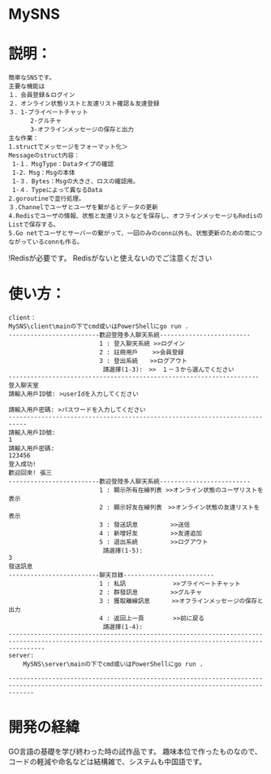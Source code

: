 # MySNS
# 説明：
    簡単なSNSです。
    主要な機能は
    １．会員登録＆ログイン
    ２．オンライン状態リストと友達リスト確認＆友達登録
    ３．1-プライベートチャット
          2-グルチャ
          3-オフラインメッセージの保存と出力
    主な作業：
    1.structでメッセージをフォーマット化＞ 
    Messageのstruct内容：
     1-１．MsgType：Dataタイプの確認
     1-2．Msg：Msgの本体
     1-３．Bytes：Msgの大きさ、ロスの確認用。
     1-４．Typeによって異なるData   
    2.goroutineで並行処理。
    ３.Channelでユーザとユーザを繋がるとデータの更新
    4.Redisでユーザの情報、状態と友達リストなどを保存し、オフラインメッセージもRedisのListで保存する。
    5.Go netでユーザとサーバーの繋がって、一回のみのconn以外も、状態更新のための常につながっているconnも作る。
    
!Redisが必要です。
    Redisがないと使えないのでご注意ください
# 使い方：
    client：
    MySNS\client\mainの下でcmd或いはPowerShellにgo run .
    -------------------------歡迎登陸多人聊天系統-------------------------
                             1 : 登入聊天系統 >>ログイン
                             2 : 註冊用戶    >>会員登録
                             3 : 登出系統　　>>ログアウト
                              請選擇(1-3):　>>　１－３から選んでください
    ---------------------------------------------------------------------
    登入聊天室
    請輸入用戶ID號: >userIdを入力してください

    請輸入用戶密碼: >パスワードを入力してください
    ---------------------------------------------------------------------------
    請輸入用戶ID號:
    1
    請輸入用戶密碼:
    123456
    登入成功!
    歡迎回來! 張三
    -------------------------歡迎登陸多人聊天系統-------------------------
                             1 : 顯示所有在線列表 >>オンライン状態のユーザリストを表示
                             2 : 顯示好友在線列表　>>オンライン状態の友達リストを表示
                             3 : 發送訊息         >>送信
                             4 : 新增好友         >>友達追加
                             5 : 退出系統         >>ログアウト
                              請選擇(1-5):
    3
    發送訊息
    -------------------------聊天目錄-------------------------
                             1 : 私訊             >>プライベートチャット
                             2 : 群發訊息         >>グルチャ
                             3 : 獲取離線訊息      >>オフラインメッセージの保存と出力
                             4 : 返回上一頁        >>前に戻る
                              請選擇(1-4):
    ------------------------------------------------------------------------------------------------------------------------------------------------------
    server:
        MySNS\server\mainの下でcmd或いはPowerShellにgo run .
    
    ---------------------------------------------------------------------------------------------------------------------------------------------------

# 開発の経緯
GO言語の基礎を学び終わった時の試作品です。
趣味本位で作ったものなので、コードの軽減や命名などは結構雑で、システムも中国語です。

